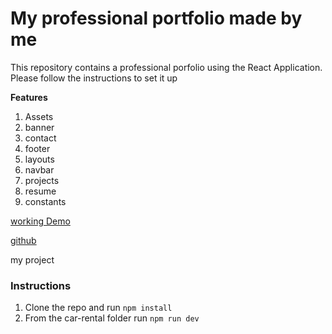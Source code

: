 # My professional portfolio made by me

This repository contains a professional porfolio using the React Application. Please follow the instructions to set it up

**Features**

1. Assets
2. banner
3. contact
4. footer
5. layouts
6. navbar
7. projects
8. resume
9. constants

[working Demo](https://akindele-ayorinde-portfolio.netlify.app/)

[github](https://github.com/Hayor4real/portfolio-project)

my project

### Instructions

1. Clone the repo and run `npm install`
2. From the car-rental folder run `npm run dev`
